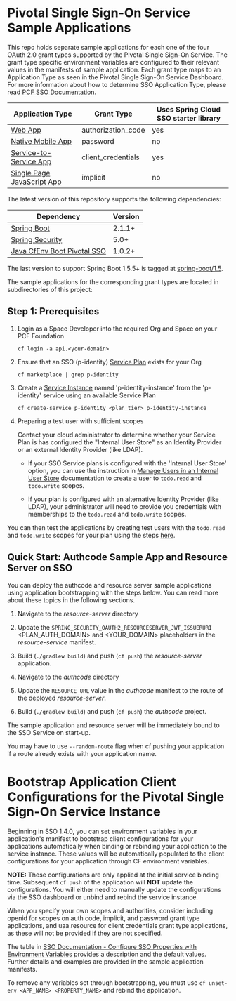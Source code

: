 # Pivotal Single Sign-On Service Sample Applications

This repo holds separate sample applications for each one of the four OAuth 2.0 grant types supported by the Pivotal Single Sign-On Service. The grant type specific environment variables are configured to their relevant values in the manifests of sample application. Each grant type maps to an Application Type as seen in the Pivotal Single Sign-On Service Dashboard. For more information about how to determine SSO Application Type, please read [PCF SSO Documentation](https://docs.pivotal.io/p-identity/determine-type.html).

Application Type  | Grant Type | Uses Spring Cloud SSO starter library
------------- | -------------- | ---------------------
[Web App](/authcode)  | authorization_code | yes
[Native Mobile App](/password)  | password | no
[Service-to-Service App](/client_credentials) | client_credentials | yes
[Single Page JavaScript App](/implicit) | implicit | no

The latest version of this repository supports the following dependencies:

Dependency | Version
------------- | ---------- 
[Spring Boot](https://github.com/spring-projects/spring-boot/tree/2.1.x) | 2.1.1+
[Spring Security](https://github.com/spring-projects/spring-security/tree/5.1.x) | 5.0+ 
[Java CfEnv Boot Pivotal SSO](https://github.com/pivotal-cf/java-cfenv/tree/master/java-cfenv-boot-pivotal-sso) | 1.0.2+ 

The last version to support Spring Boot 1.5.5+ is tagged at [spring-boot/1.5](https://github.com/pivotal-cf/identity-sample-apps/releases/tag/spring-boot%2F1.5).

The sample applications for the corresponding grant types are located in subdirectories of this project:  

## <a name="step-1">Step 1</a>: Prerequisites

1. Login as a Space Developer into the required Org and Space on your PCF Foundation

       cf login -a api.<your-domain>
        
1. Ensure that an SSO (p-identity) [Service Plan](https://docs.pivotal.io/p-identity/manage-service-plans.html) exists for your Org

       cf marketplace | grep p-identity

1. Create a [Service Instance](https://docs.pivotal.io/p-identity/manage-service-instances.html) named 'p-identity-instance' from the 'p-identity' service using an available Service Plan

       cf create-service p-identity <plan_tier> p-identity-instance

1. Preparing a test user with sufficient scopes

     Contact your cloud administrator to determine whether your Service Plan is has configured the "Internal User Store" as an Identity Provider or an external Identity Provider (like LDAP).

     - If your SSO Service plans is configured with the 'Internal User Store' option, you can use the instruction in [Manage Users in an Internal User Store](https://docs.pivotal.io/p-identity/manage-users.html) documentation to create a user to `todo.read` and `todo.write` scopes.

     - If your plan is configured with an alternative Identity Provider (like LDAP), your administrator will need to provide you credentials with memberships to the `todo.read` and `todo.write` scopes.

You can then test the applications by creating test users with the `todo.read` and `todo.write` scopes for your plan using the steps [here](https://docs.pivotal.io/p-identity/configure-id-providers.html#add-to-int).

## <a name="quick-start">Quick Start</a>: Authcode Sample App and Resource Server on SSO

You can deploy the authcode and resource server sample applications using application bootstrapping with the steps below. You can read more about these topics in the following sections.

1. Navigate to the *resource-server* directory

1. Update the `SPRING_SECURITY_OAUTH2_RESOURCESERVER_JWT_ISSUERURI` <PLAN_AUTH_DOMAIN> and <YOUR_DOMAIN> placeholders in the *resource-service* manifest. 

1. Build (`./gradlew build`) and push (`cf push`) the *resource-server* application.

1. Navigate to the *authcode* directory

1. Update the `RESOURCE_URL` value in the *authcode* manifest to the route of the deployed *resource-server*.

1. Build (`./gradlew build`) and push (`cf push`) the *authcode* project.
   
The sample application and resource server will be immediately bound to the SSO Service on start-up.

You may have to use `--random-route` flag when cf pushing your application if a route already exists with your application name.

# Bootstrap Application Client Configurations for the Pivotal Single Sign-On Service Instance
Beginning in SSO 1.4.0, you can set environment variables in your application's manifest to bootstrap client configurations for your applications automatically when binding or rebinding your application to the service instance. These values will be automatically populated to the client configurations for your application through CF environment variables.

**NOTE:** These configurations are only applied at the initial service binding time. Subsequent `cf push` of the application will **NOT** update the configurations. You will either need to manually update the configurations via the SSO dashboard or unbind and rebind the service instance.

When you specify your own scopes and authorities, consider including openid for scopes on auth code, implicit, and password grant type applications, and uaa.resource for client credentials grant type applications, as these will not be provided if they are not specified.

The table in [SSO Documentation - Configure SSO Properties with Environment Variables](https://docs.pivotal.io/p-identity/configure-apps/index.html#configure) provides a description and the default values. Further details and examples are provided in the sample application manifests.

To remove any variables set through bootstrapping, you must use `cf unset-env <APP_NAME> <PROPERTY_NAME>` and rebind the application.
